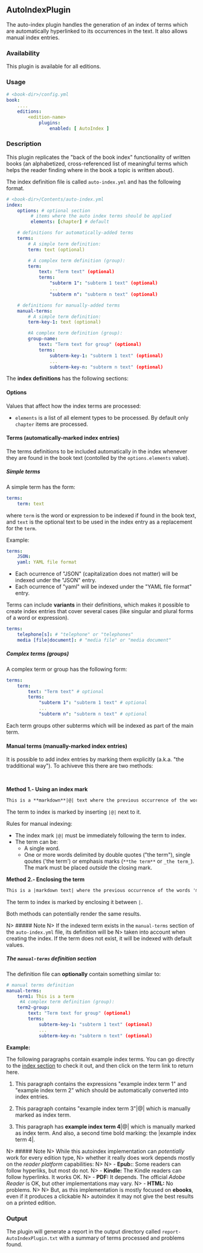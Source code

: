 ## AutoIndexPlugin

The auto-index plugin handles the generation of an index of terms 
which are automatically hyperlinked to its occurrences in the text.
It also allows manual index entries.

### Availability

This plugin is available for all editions.

### Usage

~~~.yaml
# <book-dir>/config.yml 
book:
    ....
    editions:
        <edition-name>
            plugins:
                enabled: [ AutoIndex ]
~~~        

### Description

This plugin replicates the "back of the book index" functionality of written books 
(an alphabetized, cross-referenced list of meaningful terms which helps the reader
finding where in the book a topic is written about).

The index definition file is called `auto-index.yml` and has the following format.

~~~.yaml
# <book-dir>/Contents/auto-index.yml 
index:
    options: # optional section
         # items where the auto index terms should be applied
         elements: [chapter] # default

    # definitions for automatically-added terms
    terms:
        # A simple term definition:
        term: text (optional)

        # A complex term definition (group):
        term:
            text: "Term text" (optional)
            terms:
                "subterm 1": "subterm 1 text" (optional)
                ...
                "subterm n": "subterm n text" (optional)

    # definitions for manually-added terms
    manual-terms:
        # A simple term definition:
        term-key-1: text (optional)

        #A complex term definition (group):
        group-name:
            text: "Term text for group" (optional)
            terms:
                subterm-key-1: "subterm 1 text" (optional)
                ...
                subterm-key-n: "subterm n text" (optional)
~~~

The **index definitions** has the following sections:

#### Options

Values that affect how the index terms are processed:

- `elements` is a list of all element types to be processed. By default only `chapter` items
  are processed.   

#### Terms (automatically-marked index entries)

The terms definitions to be included automatically in the index whenever they are found in
the book text (contolled by the `options.elements` value).

##### Simple terms

A simple term has the form:

~~~.yaml
terms:
    term: text
~~~

where `term` is the word or expression to be indexed if found in the book text, and 
`text` is the optional text to be used in the index entry as a replacement for the `term`.  

Example:
    
~~~.yaml
terms:
    JSON: 
    yaml: YAML file format
~~~
    
- Each ocurrence of "JSON" (capitalization does not matter) will be indexed under the 
"JSON" entry. 
- Each ocurrence of "yaml" will be indexed under the "YAML file format" entry. 

Terms can include **variants** in their definitions, which makes it possible to create 
index entries that cover several cases (like singular and plural forms of a word or expression).

~~~.yaml
terms:
    telephone[s]: # "telephone" or "telephones" 
    media [file|document]: # "media file" or "media document"
~~~
 
##### Complex terms (groups)

A complex term or group has the following form:

~~~.yaml
terms:
    term:
        text: "Term text" # optional
        terms:
            "subterm 1": "subterm 1 text" # optional
            ...
            "subterm n": "subterm n text" # optional
~~~

Each term groups other subterms which will be indexed as part of the main term.

#### Manual terms (manually-marked index entries)

It is possible to add index entries by marking them explicitly 
(a.k.a. "the tradditional way"). To achiveve this there are two methods:

<br/>

**Method 1.- Using an index mark**

~~~.markdown
This is a **markdown**|@| text where the previous occurrence of the word 'markdown' is marked for indexing.
~~~

The term to index is marked by inserting `|@|` next to it.

Rules for manual indexing:

- The index mark `|@|` must be immediately following the term to index.
- The term can be:
    - A single word.
    - One or more words delimited by double quotes ("the term"), single qoutes ('the term') or emphasis marks 
      (`**the term**` or `_the term_`). The mark must be placed _outside_ the closing mark.

**Method 2.- Enclosing the term**

~~~.markdown
This is a |markdown text| where the previous occurrence of the words 'markdown text' are marked for indexing.
~~~

The term to index is marked by enclosing it between `|`. 

Both methods can potentially render the same results.

N> ##### Note
N> If the indexed term exists in the `manual-terms` section of the `auto-index.yml` file, its definition will be
N> taken into account when creating the index. If the term does not exist, it will be indexed with default values.

##### The `manual-terms` definition section

The definition file can **optionally** contain something similar to:

~~~.yaml
# manual terms definition
manual-terms:
    term1: This is a term
     #A complex term definition (group):
    term2-group:
        text: "Term text for group" (optional)
        terms:
            subterm-key-1: "subterm 1 text" (optional)
            ...
            subterm-key-n: "subterm n text" (optional)
~~~

**Example:**

The following paragraphs contain example index terms. You can go directly to the [index section](#index)
to check it out, and then click on the term link to return here.

1. This paragraph contains the expressions "example index term 1" and "example index term 2" which 
  should be automatically converted into index entries.
  
2. This paragraph contains "example index term 3"|@| which is manually marked as index term.

3. This paragraph has **example index term 4**|@| which is manually marked as index term. 
   And also, a second time bold marking: the |example index term 4|.

N> ##### Note
N> While this autoindex implementation can *potentially* work for every edition type, 
N> whether it really does work depends mostly on the *reader platform* capabilities:
N> 
N> - **Epub:**: Some readers can follow hyperliks, but most do not.
N> - **Kindle:** The Kindle readers can follow hyperlinks. It works OK.
N> - **PDF:** It depends. The official *Adobe Reader* is OK, but other implementations may vary.
N> - **HTML:** No problems.
N> 
N> But, as this implementation is mostly focused on **ebooks**, even if it produces a clickable 
N> autoindex it may not give the best results on a printed edition.    

### Output

The plugin will generate a report in the output directory called `report-AutoIndexPlugin.txt`
with a summary of terms processed and problems found.

